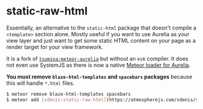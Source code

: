 # static-raw-html

Essentially, an alternative to the `static-html` package that doesn't compile a `<template>` section alone. Mostly useful if you want to use Aurelia as your view layer and just want to get some static HTML content on your page as a render target for your view framework.

It is a fork of [`tsumina:meteor-aurelia`](https://atmospherejs.com/tsumina/meteor-aurelia) but without an `es6` compiler.
It does not even use SystemJS as there is now a native [Meteor loader for Aurelia](https://atmospherejs.com/sdenis/aurelia).

**You must remove `blaze-html-templates` and `spacebars` packages** because this will handle `*.html` files.

```bash
$ meteor remove blaze-html-templates spacebars
$ meteor add [sdenis:static-raw-html](https://atmospherejs.com/sdenis/static-raw-html)
```
